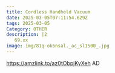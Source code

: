 ```yaml
---
title: Cordless Handheld Vacuum
date: 2025-03-05T07:11:54.629Z
tags: 2025-03-05
Category: OTHER
description: |2
   69.xx
image: img/81q-ok6nsal._ac_sl1500_.jpg
---
```

https://amzlink.to/az0tObpjKyXeh
AD